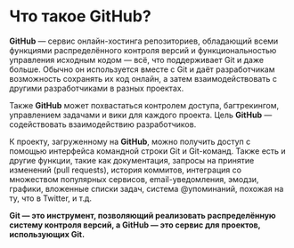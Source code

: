 # Что такое GitHub?

**GitHub** — сервис онлайн-хостинга репозиториев, обладающий всеми функциями распределённого контроля версий и функциональностью управления исходным кодом — всё, что поддерживает Git и даже больше. Обычно он используется вместе с Git и даёт разработчикам возможность сохранять их код онлайн, а затем взаимодействовать с другими разработчиками в разных проектах.

Также **GitHub** может похвастаться контролем доступа, багтрекингом, управлением задачами и вики для каждого проекта. Цель **GitHub** — содействовать взаимодействию разработчиков.

К проекту, загруженному на **GitHub**, можно получить доступ с помощью интерфейса командной строки Git и Git-команд. Также есть и другие функции, такие как документация, запросы на принятие изменений (pull requests), история коммитов, интеграция со множеством популярных сервисов, email-уведомления, эмодзи, графики, вложенные списки задач, система @упоминаний, похожая на ту, что в Twitter, и т.д.

**Git — это инструмент, позволяющий реализовать распределённую систему контроля версий, а GitHub — это сервис для проектов, использующих Git.**